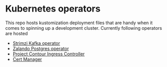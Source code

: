 # Kubernetes operators

This repo hosts kustomization deployment files that are handy when it comes to spinning up a development cluster.
Currently following operators are hosted

- [Strimzi Kafka operator]
- [Zalando Postgres operator]
- [Project Contour Ingress Controller]
- [Cert Manager]

<!--links-->
[Strimzi Kafka operator]: https://github.com/strimzi/strimzi-kafka-operator
[Zalando Postgres operator]: https://github.com/zalando/postgres-operator
[Project Contour Ingress Controller]: https://projectcontour.io/
[Cert Manager]: https://cert-manager.io/